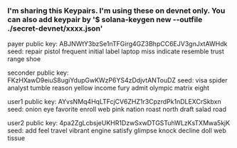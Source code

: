 ### I'm sharing this Keypairs. I'm using these on devnet only. You can also add keypair by '$ solana-keygen new --outfile ./secret-devnet/xxxx.json'

payer
public key: ABJNWtY3bzSe1nTFGirg4GZ3BhpCC6EJV3gnJxtAWHdk
seed: repair pistol frequent initial label laptop miss indicate resemble trust range shoe

seconder
public key: FKzHXawD9eiuS8ugiYdupGwKWzP6YS4zDdjvtANTouDZ
seed: visa spider analyst tumble reason yellow income fury admit olympic matrix eight

user1
public key: AYvsNMq4HqLTFcjCV6ZHZ1r3CpzrdPk1nDLEXCrSkbxn
seed: onion eye favorite enroll web pink nation roast north draft salad road

user2
public key: 4pa2ZgLcbsjeUKHR1DzwSxwDTGSTuhWLzKsTXMwa5kjK
seed: add feel travel vibrant engine satisfy glimpse knock decline doll web tissue